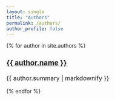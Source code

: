 ```yaml
---
layout: single
title: "Authors"
permalink: /authors/
author_profile: false
---
```


{% for author in site.authors %}
<div style="font-size: medium;">
    <h3><a href="{{ author.permalink }}">{{ author.name }}</a></h3>
    <p>{{ author.summary | markdownify }}</p>
</div>
{% endfor %}